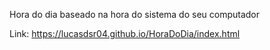 Hora do dia baseado na hora do sistema do seu computador 

Link: https://lucasdsr04.github.io/HoraDoDia/index.html
